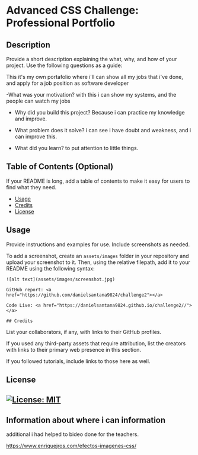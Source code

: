 # Advanced CSS Challenge: Professional Portfolio

## Description

Provide a short description explaining the what, why, and how of your project. Use the following questions as a guide:

This it's my own portafolio where i'll can show all my jobs that i've done, and 
apply for a job position as software developer

-What was your motivation?
with this i can show my systems, and the people can watch my jobs

- Why did you build this project?
Because i can practice my knowledge and improve.

- What problem does it solve?
i can see i have doubt and weakness, and i can improve this.

- What did you learn?
to put attention to little things.

## Table of Contents (Optional)

If your README is long, add a table of contents to make it easy for users to find what they need.

- [Usage](#usage)
- [Credits](#credits)
- [License](#license)

## Usage

Provide instructions and examples for use. Include screenshots as needed.

To add a screenshot, create an `assets/images` folder in your repository and upload your screenshot to it. Then, using the relative filepath, add it to your README using the following syntax:

    ![alt text](assets/images/screenshot.jpg)

    GitHub report: <a href="https://github.com/danielsantana9824/challenge2"></a>

    Code Live: <a href="https://danielsantana9824.github.io/challenge2//"></a>

    ## Credits

List your collaborators, if any, with links to their GitHub profiles.

If you used any third-party assets that require attribution, list the creators with links to their primary web presence in this section.

If you followed tutorials, include links to those here as well.

## License

[![License: MIT](https://img.shields.io/badge/License-MIT-yellow.svg)](https://opensource.org/licenses/MIT)
---


## Information about where i can  information

additional i had helped to bideo done for the teachers.

https://www.enriquejros.com/efectos-imagenes-css/